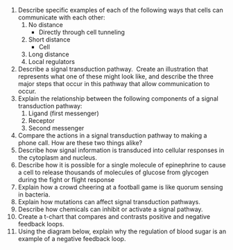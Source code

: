 1. Describe specific examples of each of the following ways that cells can communicate with each other:  
	1. No distance
		- Directly through cell tunneling
	2. Short distance
		- Cell 
	3. Long distance
	4. Local regulators
2. Describe a signal transduction pathway.  Create an illustration that represents what one of these might look like, and describe the three major steps that occur in this pathway that allow communication to occur.
3. Explain the relationship between the following components of a signal transduction pathway:  
	1. Ligand (first messenger)  
	2. Receptor  
	3. Second messenger
4. Compare the actions in a signal transduction pathway to making a phone call. How are these two things alike?
5. Describe how signal information is transduced into cellular responses in the cytoplasm and nucleus.
6. Describe how it is possible for a single molecule of epinephrine to cause a cell to release thousands of molecules of glucose from glycogen during the fight or flight response
7. Explain how a crowd cheering at a football game is like quorum sensing in bacteria.
8. Explain how mutations can affect signal transduction pathways.
9. Describe how chemicals can inhibit or activate a signal pathway.
10. Create a t-chart that compares and contrasts positive and negative feedback loops.
11. Using the diagram below, explain why the regulation of blood sugar is an example of a negative feedback loop.